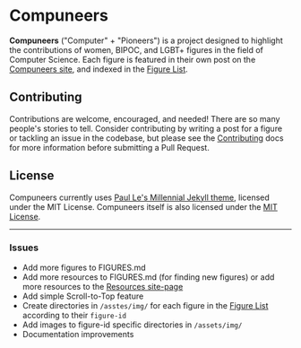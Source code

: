 # Compuneers

**Compuneers** ("Computer" + "Pioneers") is a project designed to highlight the contributions of women, BIPOC, and LGBT+ figures in the field of Computer Science. Each figure is featured in their own post on the [Compuneers site](#), and indexed in the [Figure List](./Figure-List.md).

## Contributing

Contributions are welcome, encouraged, and needed! There are so many people's stories to tell. Consider contributing by writing a post for a figure or tackling an issue in the codebase, but please see the [Contributing](./CONTRIBUTING.md) docs for more information before submitting a Pull Request.

## License

Compuneers currently uses [Paul Le's Millennial Jekyll theme](https://github.com/LeNPaul/portfolio-jekyll-theme), licensed under the MIT License. Compuneers itself is also licensed under the [MIT License](https://github.com/timmybytes/compuneers/blob/main/LICENSE.md).

---

### Issues

- Add more figures to FIGURES.md
- Add more resources to FIGURES.md (for finding new figures) or add more resources to the [Resources site-page](https://timmybytes.github.io/compuneers/pages//resources.html)
- Add simple Scroll-to-Top feature
- Create directories in `/asstes/img/` for each figure in the [Figure List](./Figure-List.md) according to their `figure-id`
- Add images to figure-id specific directories in `/assets/img/`
- Documentation improvements
